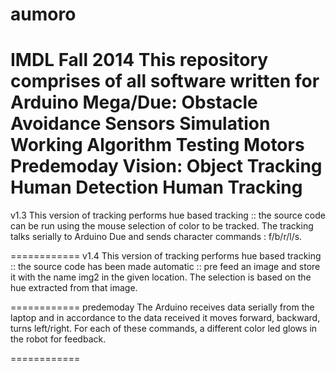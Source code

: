 aumoro
============

IMDL Fall 2014
This repository comprises of all software written for 
Arduino Mega/Due: Obstacle Avoidance
                  Sensors Simulation Working Algorithm
                  Testing Motors
                  Predemoday
Vision: Object Tracking
        Human Detection
        Human Tracking
============
v1.3
This version of tracking performs hue based tracking :: the source code can be run using the mouse selection of color to be tracked. The tracking talks serially to Arduino Due and sends character commands : f/b/r/l/s. 

============
v1.4
This version of tracking performs hue based tracking :: the source code has been made automatic :: pre feed an image and store it with the name img2 in the given location. The selection is based on the hue extracted from that image. 

============
predemoday
The Arduino receives data serially from the laptop and in accordance to the data received it moves forward, backward, turns left/right. For each of these commands, a different color led glows in the robot for feedback. 

============
